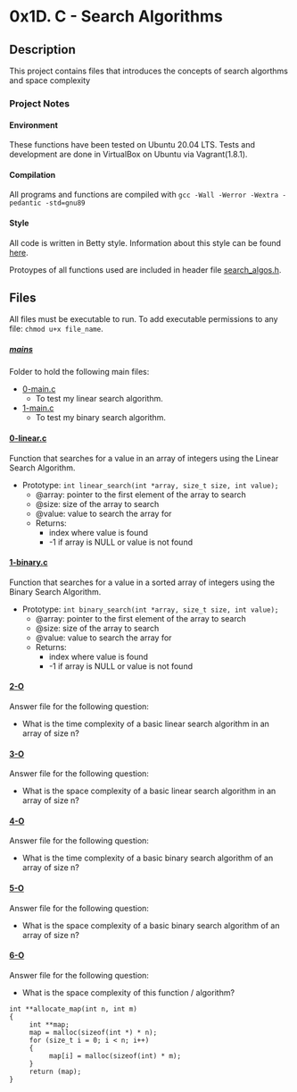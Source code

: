 # 0x1D. C - Search Algorithms

## Description
This project contains files that introduces the concepts of search algorthms and space complexity

### Project Notes
#### Environment
These functions have been tested on Ubuntu 20.04 LTS.
Tests and development are done in VirtualBox on Ubuntu via Vagrant(1.8.1).
#### Compilation
All programs and functions are compiled with `gcc -Wall -Werror -Wextra -pedantic -std=gnu89`
#### Style
All code is written in Betty style. Information about this style can be found [here](https://github.com/holbertonschool/Betty/wiki).

Protoypes of all functions used are included in header file [search_algos.h](search_algos.h).


## Files
All files must be executable to run. To add executable permissions to any file: `chmod u+x file_name`.

##### [mains](mains)
Folder to hold the following main files:
* [0-main.c](0-main.c)
	* To test my linear search algorithm.
* [1-main.c](1-main.c)
    * To test my binary search algorithm.

#### [0-linear.c](0-linear.c)
Function that searches for a value in an array of integers using the Linear Search Algorithm.
* Prototype: `int linear_search(int *array, size_t size, int value);`
    * @array: pointer to the first element of the array to search
    * @size: size of the array to search
    * @value: value to search the array for
    * Returns:
        * index where value is found
        * -1 if array is NULL or value is not found

#### [1-binary.c](1-binary.c)
Function that searches for a value in a sorted array of integers using the Binary Search Algorithm.
* Prototype: `int binary_search(int *array, size_t size, int value);`
    * @array: pointer to the first element of the array to search
    * @size: size of the array to search
    * @value: value to search the array for
    * Returns:
        * index where value is found
        * -1 if array is NULL or value is not found

#### [2-O](2-O)
Answer file for the following question:
* What is the time complexity of a basic linear search algorithm in an array of size n?

#### [3-O](3-O)
Answer file for the following question:
* What is the space complexity of a basic linear search algorithm in an array of size n?

#### [4-O](4-O)
Answer file for the following question:
* What is the time complexity of a basic binary search algorithm of an array of size n?

#### [5-O](5-O)
Answer file for the following question:
* What is the space complexity of a basic binary search algorithm of an array of size n?

#### [6-O](6-O)
Answer file for the following question:
* What is the space complexity of this function / algorithm?
```
int **allocate_map(int n, int m)
{
     int **map;
     map = malloc(sizeof(int *) * n);
     for (size_t i = 0; i < n; i++)
     {
          map[i] = malloc(sizeof(int) * m);
     }
     return (map);
}
```
